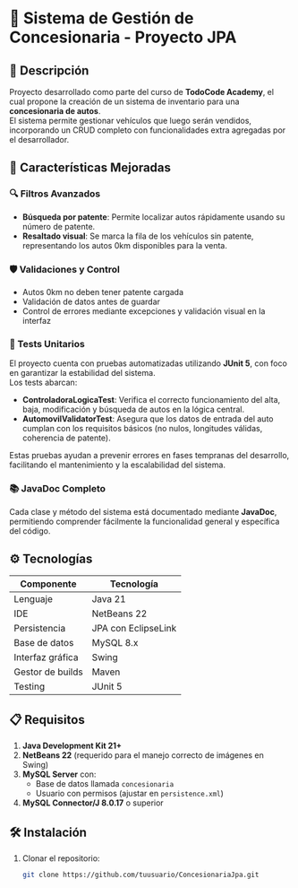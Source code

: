 # 🚗 Sistema de Gestión de Concesionaria - Proyecto JPA

## 📌 Descripción

Proyecto desarrollado como parte del curso de **TodoCode Academy**, el cual propone la creación de un sistema de inventario para una **concesionaria de autos**.  
El sistema permite gestionar vehículos que luego serán vendidos, incorporando un CRUD completo con funcionalidades extra agregadas por el desarrollador.

## 🚀 Características Mejoradas

### 🔍 Filtros Avanzados
- **Búsqueda por patente**: Permite localizar autos rápidamente usando su número de patente.
- **Resaltado visual**: Se marca la fila de los vehículos sin patente, representando los autos 0km disponibles para la venta.

### 🛡️ Validaciones y Control
- Autos 0km no deben tener patente cargada
- Validación de datos antes de guardar
- Control de errores mediante excepciones y validación visual en la interfaz

### 🧪 Tests Unitarios
El proyecto cuenta con pruebas automatizadas utilizando **JUnit 5**, con foco en garantizar la estabilidad del sistema.  
Los tests abarcan:

- **ControladoraLogicaTest**: Verifica el correcto funcionamiento del alta, baja, modificación y búsqueda de autos en la lógica central.
- **AutomovilValidatorTest**: Asegura que los datos de entrada del auto cumplan con los requisitos básicos (no nulos, longitudes válidas, coherencia de patente).

Estas pruebas ayudan a prevenir errores en fases tempranas del desarrollo, facilitando el mantenimiento y la escalabilidad del sistema.

### 📚 JavaDoc Completo
Cada clase y método del sistema está documentado mediante **JavaDoc**, permitiendo comprender fácilmente la funcionalidad general y específica del código.

## ⚙️ Tecnologías

| Componente       | Tecnología           |
|------------------|----------------------|
| Lenguaje         | Java 21              |
| IDE              | NetBeans 22          |
| Persistencia     | JPA con EclipseLink  |
| Base de datos    | MySQL 8.x            |
| Interfaz gráfica | Swing                |
| Gestor de builds | Maven                |
| Testing          | JUnit 5              |

## 📋 Requisitos

1. **Java Development Kit 21+**
2. **NetBeans 22** (requerido para el manejo correcto de imágenes en Swing)
3. **MySQL Server** con:
   - Base de datos llamada `concesionaria`
   - Usuario con permisos (ajustar en `persistence.xml`)
4. **MySQL Connector/J 8.0.17** o superior

## 🛠️ Instalación

1. Clonar el repositorio:
   ```bash
   git clone https://github.com/tuusuario/ConcesionariaJpa.git
